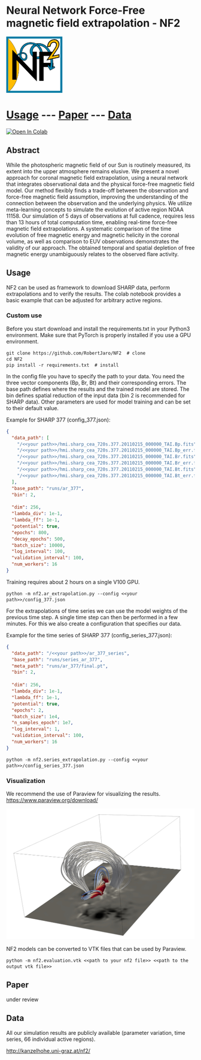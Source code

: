 # Neural Network Force-Free magnetic field extrapolation - NF2
<img src="https://github.com/RobertJaro/NF2/blob/main/images/logo.jpg" width="150" height="150">

# [Usage](#usage) --- [Paper](#paper) --- [Data](#data)

[![Open In Colab](https://colab.research.google.com/assets/colab-badge.svg)](https://colab.research.google.com/github/RobertJaro/NF2/blob/master/examples/extrapolation.ipynb)


## Abstract

While the photospheric magnetic field of our Sun is routinely measured, its extent into the upper atmosphere remains elusive.
We present a novel approach for coronal magnetic field extrapolation, using a neural network that integrates observational data and the physical force-free magnetic field model. 
Our method flexibly finds a trade-off between the observation and force-free magnetic field assumption, improving the understanding of the connection between the observation and the underlying physics.
We utilize meta-learning concepts to simulate the evolution of active region NOAA 11158. Our simulation of 5 days of observations at full cadence, requires less than 13 hours of total computation time, enabling real-time force-free magnetic field extrapolations. 
A systematic comparison of the time evolution of free magnetic energy and magnetic helicity in the coronal volume, as well as comparison to EUV observations demonstrates the validity of our approach. The obtained temporal and spatial depletion of free magnetic energy unambiguously relates to the observed flare activity.

## Usage

NF2 can be used as framework to download SHARP data, perform extrapolations and to verify the results. 
The colab notebook provides a basic example that can be adjusted for arbitrary active regions.

### Custom use

Before you start download and install the requirements.txt in your Python3 environment.
Make sure that PyTorch is properly installed if you use a GPU environment.

```
git clone https://github.com/RobertJaro/NF2  # clone
cd NF2
pip install -r requirements.txt  # install
```

In the config file you have to specify the path to your data. You need the three vector components (Bp, Br, Bt) and their corresponding errors.
The base path defines where the results and the trained model are stored. The bin defines spatial reduction of the input data (bin 2 is recommended for SHARP data).
Other parameters are used for model training and can be set to their default value.

Example for SHARP 377 (config_377.json):
```json
{
  "data_path": [
    "/<<your path>>/hmi.sharp_cea_720s.377.20110215_000000_TAI.Bp.fits",
    "/<<your path>>/hmi.sharp_cea_720s.377.20110215_000000_TAI.Bp_err.fits",
    "/<<your path>>/hmi.sharp_cea_720s.377.20110215_000000_TAI.Br.fits",
    "/<<your path>>/hmi.sharp_cea_720s.377.20110215_000000_TAI.Br_err.fits",
    "/<<your path>>/hmi.sharp_cea_720s.377.20110215_000000_TAI.Bt.fits",
    "/<<your path>>/hmi.sharp_cea_720s.377.20110215_000000_TAI.Bt_err.fits"
  ],
  "base_path": "runs/ar_377",
  "bin": 2,

  "dim": 256,
  "lambda_div": 1e-1,
  "lambda_ff": 1e-1,
  "potential": true,
  "epochs": 800,
  "decay_epochs": 500,
  "batch_size": 10000,
  "log_interval": 100,
  "validation_interval": 100,
  "num_workers": 16
}
```

Training requires about 2 hours on a single V100 GPU.

```
python -m nf2.ar_extrapolation.py --config <<your path>>/config_377.json
```

For the extrapolations of time series we can use the model weights of the previous time step. A single time step can then be performed in a few minutes.
For this we also create a configuration that specifies our data.

Example for the time series of SHARP 377 (config_series_377.json):
```json
{
  "data_path": "/<<your path>>/ar_377_series",
  "base_path": "runs/series_ar_377",
  "meta_path": "runs/ar_377/final.pt",
  "bin": 2,
  
  "dim": 256,
  "lambda_div": 1e-1,
  "lambda_ff": 1e-1,
  "potential": true,
  "epochs": 2,
  "batch_size": 1e4,
  "n_samples_epoch": 1e7,
  "log_interval": 1,
  "validation_interval": 100,
  "num_workers": 16
}
```



``` 
python -m nf2.series_extrapolation.py --config <<your path>>/config_series_377.json
```

### Visualization

We recommend the use of Paraview for visualizing the results.
https://www.paraview.org/download/ 

![](images/paraview.jpeg)

NF2 models can be converted to VTK files that can be used by Paraview.

``` 
python -m nf2.evaluation.vtk <<path to your nf2 file>> <<path to the output vtk file>>
```

## Paper

under review

## Data
All our simulation results are publicly available (parameter variation, time series, 66 individual active regions).

http://kanzelhohe.uni-graz.at/nf2/


